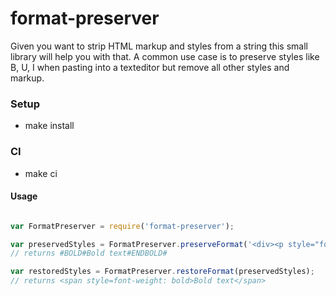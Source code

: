 # format-preserver

Given you want to strip HTML markup and styles from a string this small library will help you with that.
A common use case is to preserve styles like B, U, I when pasting into a texteditor but remove all other styles and markup.

### Setup

* make install

### CI

* make ci

#### Usage

```js

var FormatPreserver = require('format-preserver');

var preservedStyles = FormatPreserver.preserveFormat('<div><p style="font-weight: bold">Bold text</p></div>');
// returns #BOLD#Bold text#ENDBOLD#

var restoredStyles = FormatPreserver.restoreFormat(preservedStyles);
// returns <span style=font-weight: bold>Bold text</span>
